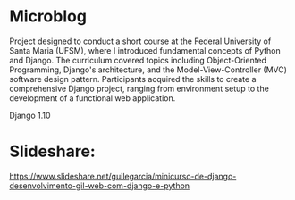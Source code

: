 # Microblog
Project designed to conduct a short course at the Federal University of Santa Maria (UFSM), where I introduced fundamental concepts of Python and Django. The curriculum covered topics including Object-Oriented Programming, Django's architecture, and the Model-View-Controller (MVC) software design pattern. Participants acquired the skills to create a comprehensive Django project, ranging from environment setup to the development of a functional web application.

Django 1.10


# Slideshare:
https://www.slideshare.net/guilegarcia/minicurso-de-django-desenvolvimento-gil-web-com-django-e-python

